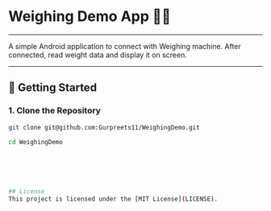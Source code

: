  # Weighing Demo App 🧱📱
---


A simple Android application to connect with Weighing machine. After connected, read weight data and display it on screen.

---

 

## 🚀 Getting Started

### 1. Clone the Repository

```bash
git clone git@github.com:Gurpreets11/WeighingDemo.git

cd WeighingDemo






## License
This project is licensed under the [MIT License](LICENSE).
